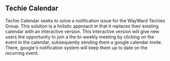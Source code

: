 ## Techie Calendar

Techie Calendar seeks to solve a notification issue for the WayWard Techies Group. This solution is a holistic approach in that it replaces their existing calendar with an interactive version. This interactive version will give new users the opportunity to join a the bi-weekly meeting by clicking on the event in the calendar, subsequently sending them a google calendar invite. There, google's notification system will keep them up to date on the recurring event.

